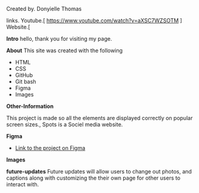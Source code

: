 Created by. Donyielle Thomas

links.
Youtube.[ https://www.youtube.com/watch?v=aXSC7WZSOTM ] 
Website.[ 

**Intro**
hello, thank you for visiting my page.

**About**
This site was created with the following

* HTML
* CSS
* GitHub
* Git bash
* Figma  
* Images  
  
**Other-Information**
  
This project is made so all the elements are displayed correctly on popular screen sizes., Spots is a Sociel media website.  
  
**Figma**  
  
* [Link to the project on Figma](https://www.figma.com/file/BBNm2bC3lj8QQMHlnqRsga/Sprint-3-Project-%E2%80%94-Spots?type=design&node-id=2%3A60&mode=design&t=afgNFybdorZO6cQo-1)
  
**Images** 

**future-updates**
Future updates will allow users to change out photos, and captions along with customizing the their own page for other users to interact with.
  

